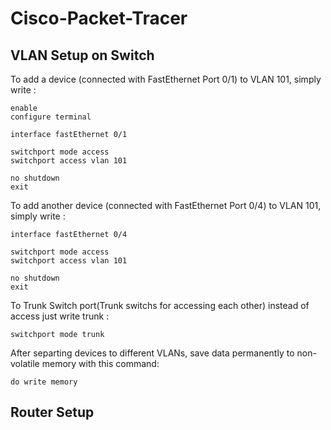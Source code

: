 # Cisco-Packet-Tracer

## VLAN Setup on Switch

To add a device (connected with FastEthernet Port 0/1) to VLAN 101, simply write :

```
enable
configure terminal

interface fastEthernet 0/1

switchport mode access
switchport access vlan 101

no shutdown
exit

```

To add another device (connected with FastEthernet Port 0/4) to VLAN 101, simply write :

```
interface fastEthernet 0/4

switchport mode access
switchport access vlan 101

no shutdown
exit

```
To Trunk Switch port(Trunk switchs for accessing each other) instead of access just write trunk :

```
switchport mode trunk
```
After separting devices to different VLANs, save data permanently to non-volatile memory with this command:
```
do write memory
```

## Router Setup 
